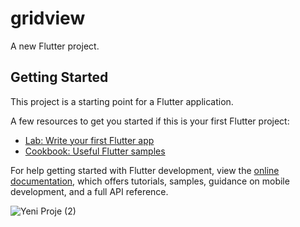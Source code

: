 # gridview

A new Flutter project.

## Getting Started

This project is a starting point for a Flutter application.

A few resources to get you started if this is your first Flutter project:

- [Lab: Write your first Flutter app](https://docs.flutter.dev/get-started/codelab)
- [Cookbook: Useful Flutter samples](https://docs.flutter.dev/cookbook)

For help getting started with Flutter development, view the
[online documentation](https://docs.flutter.dev/), which offers tutorials,
samples, guidance on mobile development, and a full API reference.


![Yeni Proje (2)](https://user-images.githubusercontent.com/59291488/198823619-8f3f17c2-db4c-4fe8-9d4a-daf641676e7d.jpg)
